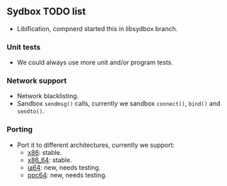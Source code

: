 ## Sydbox TODO list

  - Libification, compnerd started this in libsydbox branch.

### Unit tests
  - We could always use more unit and/or program tests.

### Network support
  - Network blacklisting.
  - Sandbox `sendmsg()` calls, currently we sandbox `connect()`, `bind()` and `sendto()`.

### Porting
  - Port it to different architectures, currently we support:
    * [x86](http://en.wikipedia.org/wiki/X86): stable.
    * [x86\_64](http://en.wikipedia.org/wiki/X86_64): stable.
    * [ia64](http://en.wikipedia.org/wiki/Ia64): new, needs testing.
    * [ppc64](http://en.wikipedia.org/wiki/Ppc64): new, needs testing.

